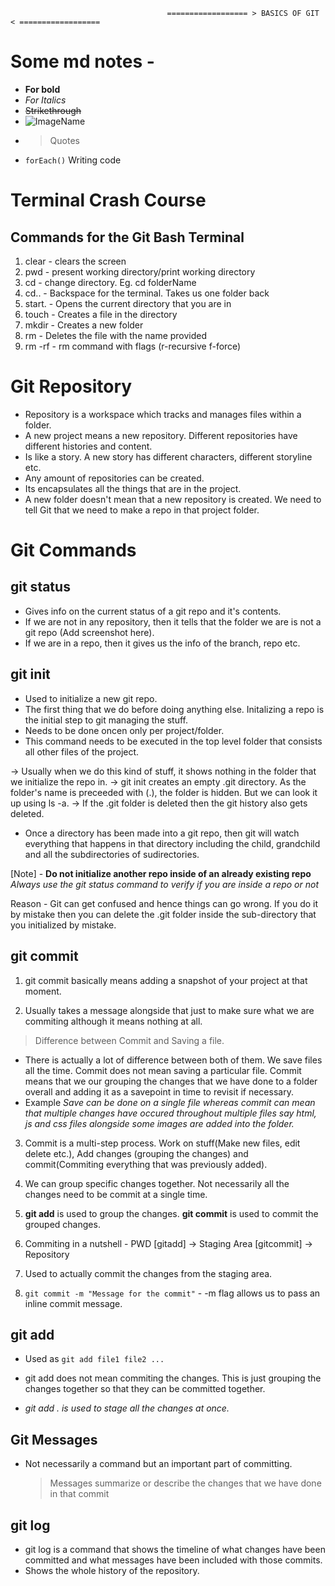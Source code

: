                                        ================== > BASICS OF GIT < ==================

# Some md notes -

- **For bold**
- _For Italics_
- ~~Strikethrough~~
- ![ImageName](URL)
- > Quotes
- `forEach()` Writing code

# Terminal Crash Course

## Commands for the Git Bash Terminal

1. clear - clears the screen
2. pwd - present working directory/print working directory
3. cd - change directory. Eg. cd folderName
4. cd.. - Backspace for the terminal. Takes us one folder back
5. start. - Opens the current directory that you are in
6. touch <fileName> - Creates a file in the directory
7. mkdir <directoryName> - Creates a new folder
8. rm <filename> - Deletes the file with the name provided
9. rm -rf <directoryName> - rm command with flags (r-recursive f-force)

# Git Repository

- Repository is a workspace which tracks and manages files within a folder.
- A new project means a new repository. Different repositories have different histories and content.
- Is like a story. A new story has different characters, different storyline etc.
- Any amount of repositories can be created.
- Its encapsulates all the things that are in the project.
- A new folder doesn't mean that a new repository is created. We need to tell Git that we need to make a repo in that project folder.

# Git Commands

## git status

- Gives info on the current status of a git repo and it's contents.
- If we are not in any repository, then it tells that the folder we are is not a git repo (Add screenshot here).
- If we are in a repo, then it gives us the info of the branch, repo etc.

## git init

- Used to initialize a new git repo.
- The first thing that we do before doing anything else. Initalizing a repo is the initial step to git managing the stuff.
- Needs to be done oncen only per project/folder.
- This command needs to be executed in the top level folder that consists all other files of the project.

<!------------------ NOTE ----------------------->

-> Usually when we do this kind of stuff, it shows nothing in the folder that we initialize the repo in.
-> git init creates an empty .git directory. As the folder's name is preceeded with (.), the folder is hidden. But we can look it up using ls -a.
-> If the .git folder is deleted then the git history also gets deleted.

<!----------------------------------------------->

- Once a directory has been made into a git repo, then git will watch everything that happens in that directory including the child, grandchild and all the subdirectories of sudirectories.

[Note] -
**Do not initialize another repo inside of an already existing repo**
_Always use the git status command to verify if you are inside a repo or not_

Reason - Git can get confused and hence things can go wrong. If you do it by mistake then you can delete the .git folder inside the sub-directory that you initialized by mistake.

## git commit

1. git commit basically means adding a snapshot of your project at that moment.

2. Usually takes a message alongside that just to make sure what we are commiting although it means nothing at all.

> Difference between Commit and Saving a file.

- There is actually a lot of difference between both of them. We save files all the time. Commit does not mean saving a particular file. Commit means that we our grouping the changes that we have done to a folder overall and adding it as a savepoint in time to revisit if necessary.
- Example _Save can be done on a single file whereas commit can mean that multiple changes have occured throughout multiple files say html, js and css files alongside some images are added into the folder._

3. Commit is a multi-step process. Work on stuff(Make new files, edit delete etc.), Add changes (grouping the changes) and commit(Commiting everything that was previously added).

4. We can group specific changes together. Not necessarily all the changes need to be commit at a single time.

5. **git add** is used to group the changes. **git commit** is used to commit the grouped changes.

6. Commiting in a nutshell - PWD [gitadd] -> Staging Area [gitcommit] -> Repository

7. Used to actually commit the changes from the staging area.

8. `git commit -m "Message for the commit"` - -m flag allows us to pass an inline commit message.

## git add

- Used as `git add file1 file2 ...`

- git add does not mean commiting the changes. This is just grouping the changes together so that they can be committed together.

- _git add . is used to stage all the changes at once._

## Git Messages

- Not necessarily a command but an important part of committing.
  > Messages summarize or describe the changes that we have done in that commit

## git log

- git log is a command that shows the timeline of what changes have been committed and what messages have been included with those commits.
- Shows the whole history of the repository.
